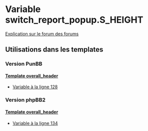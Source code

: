 # Variable switch_report_popup.S_HEIGHT
[Explication sur le forum des forums](http://forum.forumactif.com/t294113-listing-des-variables#switch_report_popup.S_HEIGHT)
## Utilisations dans les templates
### Version PunBB
#### [Template overall_header](punbb/overall_header.md)
* [Variable à la ligne 128](../punbb/overall_header.tpl#L128)
### Version phpBB2
#### [Template overall_header](subsilver/overall_header.md)
* [Variable à la ligne 134](../subsilver/overall_header.tpl#L134)